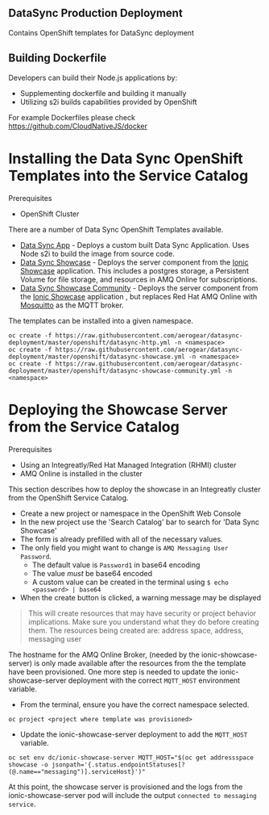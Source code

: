 ## DataSync Production Deployment

Contains OpenShift templates for DataSync deployment


## Building Dockerfile

Developers can build their Node.js applications by:

- Supplementing dockerfile and building it manually
- Utilizing s2i builds capabilities provided by OpenShift

For example Dockerfiles please check https://github.com/CloudNativeJS/docker

# Installing the Data Sync OpenShift Templates into the Service Catalog

Prerequisites
  * OpenShift Cluster

There are a number of Data Sync OpenShift Templates available.

* [Data Sync App](https://github.com/aerogear/datasync-deployment/blob/master/openshift/datasync-http.yml) - Deploys a custom built Data Sync Application. Uses Node s2i to build the image from source code.
* [Data Sync Showcase](https://github.com/aerogear/datasync-deployment/blob/master/openshift/datasync-showcase.yml) - Deploys the server component from the [Ionic Showcase](https://github.com/aerogear/ionic-showcase) application. This includes a postgres storage, a Persistent Volume for file storage, and resources in AMQ Online for subscriptions.
* [Data Sync Showcase Community](https://github.com/aerogear/datasync-deployment/blob/master/openshift/datasync-showcase-community.yml) - Deploys the server component from the [Ionic Showcase](https://github.com/aerogear/ionic-showcase) application , but replaces Red Hat AMQ Online with [Mosquitto](https://mosquitto.org/) as the MQTT broker.

The templates can be installed into a given namespace.

```
oc create -f https://raw.githubusercontent.com/aerogear/datasync-deployment/master/openshift/datasync-http.yml -n <namespace>
oc create -f https://raw.githubusercontent.com/aerogear/datasync-deployment/master/openshift/datasync-showcase.yml -n <namespace>
oc create -f https://raw.githubusercontent.com/aerogear/datasync-deployment/master/openshift/datasync-showcase-community.yml -n <namespace>
```

# Deploying the Showcase Server from the Service Catalog

Prerequisites

* Using an Integreatly/Red Hat Managed Integration (RHMI) cluster
* AMQ Online is installed in the cluster

This section describes how to deploy the showcase in an Integreatly cluster from the OpenShift Service Catalog.

* Create a new project or namespace in the OpenShift Web Console
* In the new project use the 'Search Catalog' bar to search for 'Data Sync Showcase'
* The form is already prefilled with all of the necessary values.
* The only field you might want to change is `AMQ Messaging User Password`.
  * The default value is `Password1` in base64 encoding
  * The value *must* be base64 encoded
  * A custom value can be created in the terminal using `$ echo <password> | base64` 
* When the create button is clicked, a warning message may be displayed

> This will create resources that may have security or project behavior implications. Make sure you understand what they do before creating them. The resources being created are: address space, address, messaging user

The hostname for the AMQ Online Broker, (needed by the ionic-showcase-server) is only made available after the resources from the the template have been provisioned. One more step is needed to update the ionic-showcase-server deployment with the correct `MQTT_HOST` environment variable.

* From the terminal, ensure you have the correct namespace selected.

```
oc project <project where template was provisioned>
```

* Update the ionic-showcase-server deployment to add the `MQTT_HOST` variable. 

```
oc set env dc/ionic-showcase-server MQTT_HOST="$(oc get addressspace showcase -o jsonpath='{.status.endpointStatuses[?(@.name=="messaging")].serviceHost}')"
```

At this point, the showcase server is provisioned and the logs from the ionic-showcase-server pod will include the output `connected to messaging service`.





